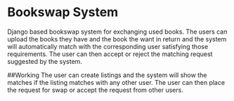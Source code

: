 # Bookswap System
Django based bookswap system for exchanging used books. The users can upload the books they have and the book the want in return and the system will automatically match with the corresponding user satisfying those requirements. The user can then accept or reject the matching request suggested by the system.

##Working
The user can create listings and the system will show the matches if the listing matches with any other user. The user can then place the request for swap or accept the request from other users.
